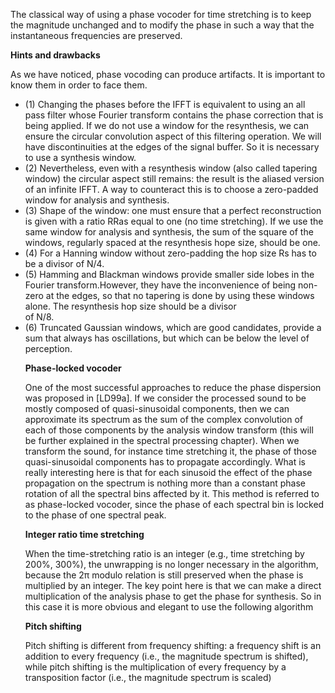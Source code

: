 <p>The classical way of using a phase vocoder for time stretching is to keep the magnitude unchanged and to modify the phase in such a way that the instantaneous frequencies are preserved.</p>

<strong>Hints and drawbacks</strong> 
<p>As we have noticed, phase vocoding can produce artifacts. It is important
to know them in order to face them.</p>
<ul>
<li>(1) Changing the phases before the IFFT is equivalent to using an all pass filter whose Fourier
transform contains the phase correction that is being applied. If we do not use a window
for the resynthesis, we can ensure the circular convolution aspect of this filtering operation.
We will have discontinuities at the edges of the signal buffer. So it is necessary to use a
  synthesis window.</li>
<li>(2) Nevertheless, even with a resynthesis window (also called tapering window) the circular
aspect still remains: the result is the aliased version of an infinite IFFT. A way to counteract
  this is to choose a zero-padded window for analysis and synthesis.</li>
<li>(3) Shape of the window: one must ensure that a perfect reconstruction is given with a ratio RRas
equal to one (no time stretching). If we use the same window for analysis and synthesis,
the sum of the square of the windows, regularly spaced at the resynthesis hope size, should
  be one.</li>
  <li>(4) For a Hanning window without zero-padding the hop size Rs has to be a divisor of N/4.</li>
<li>(5) Hamming and Blackman windows provide smaller side lobes in the Fourier transform.However, they have the inconvenience of being non-zero at the edges, so that no tapering is done by using these windows alone. The resynthesis hop size should be a divisor</li>
of N/8.
<li>(6) Truncated Gaussian windows, which are good candidates, provide a sum that always has
  oscillations, but which can be below the level of perception.</li>
  
<strong>Phase-locked vocoder</strong>
<p>One of the most successful approaches to reduce the phase dispersion was proposed in [LD99a]. If
we consider the processed sound to be mostly composed of quasi-sinusoidal components, then we
can approximate its spectrum as the sum of the complex convolution of each of those components
by the analysis window transform (this will be further explained in the spectral processing chapter).
When we transform the sound, for instance time stretching it, the phase of those quasi-sinusoidal
components has to propagate accordingly. What is really interesting here is that for each sinusoid
the effect of the phase propagation on the spectrum is nothing more than a constant phase rotation
of all the spectral bins affected by it. This method is referred to as phase-locked vocoder, since
the phase of each spectral bin is locked to the phase of one spectral peak.</p>

<strong>Integer ratio time stretching</strong>
<p>When the time-stretching ratio is an integer (e.g., time stretching by 200%, 300%), the unwrapping
is no longer necessary in the algorithm, because the 2π modulo relation is still preserved when the
phase is multiplied by an integer. The key point here is that we can make a direct multiplication
of the analysis phase to get the phase for synthesis. So in this case it is more obvious and elegant
  to use the following algorithm</p>
  
  
<strong>Pitch shifting</strong>
<p>Pitch shifting is different from frequency shifting: a frequency shift is an addition to every frequency
(i.e., the magnitude spectrum is shifted), while pitch shifting is the multiplication of every frequency
by a transposition factor (i.e., the magnitude spectrum is scaled)</p>

